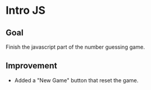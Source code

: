 # Intro JS

## Goal

Finish the javascript part of the number guessing game.

## Improvement

- Added a "New Game" button that reset the game.
